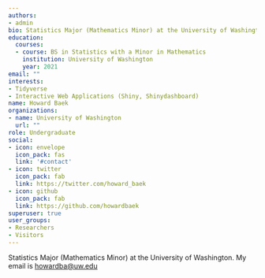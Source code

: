 ```yaml
---
authors:
- admin
bio: Statistics Major (Mathematics Minor) at the University of Washington. My email is howardba@uw.edu
education:
  courses:
  - course: BS in Statistics with a Minor in Mathematics
    institution: University of Washington
    year: 2021
email: ""
interests:
- Tidyverse
- Interactive Web Applications (Shiny, Shinydashboard)
name: Howard Baek
organizations:
- name: University of Washington
  url: ""
role: Undergraduate 
social:
- icon: envelope
  icon_pack: fas
  link: '#contact'
- icon: twitter
  icon_pack: fab
  link: https://twitter.com/howard_baek
- icon: github
  icon_pack: fab
  link: https://github.com/howardbaek
superuser: true
user_groups:
- Researchers
- Visitors
---
```


Statistics Major (Mathematics Minor) at the University of Washington. My email is howardba@uw.edu
